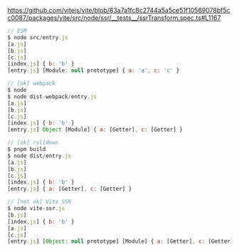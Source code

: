 https://github.com/vitejs/vite/blob/83a7a1fc8c2744a5a5ce51f10569078bf5cc0087/packages/vite/src/node/ssr/__tests__/ssrTransform.spec.ts#L1167

```js
// ESM
$ node src/entry.js
[a.js]
[b.js]
[c.js]
[index.js] { b: 'b' }
[entry.js] [Module: null prototype] { a: 'a', c: 'c' }

// [ok] webpack
$ node
$ node dist-webpack/entry.js
[a.js]
[b.js]
[c.js]
[index.js] { b: 'b' }
[entry.js] Object [Module] { a: [Getter], c: [Getter] }

// [ok] rolldown
$ pnpm build
$ node dist/entry.js
[a.js]
[b.js]
[c.js]
[index.js] { b: 'b' }
[entry.js] { a: [Getter], c: [Getter] }

// [not ok] Vite SSR
$ node vite-ssr.js
[b.js]
[index.js] { b: 'b' }
[a.js]
[c.js]
[entry.js] [Object: null prototype] [Module] { a: [Getter], c: [Getter] }
```

